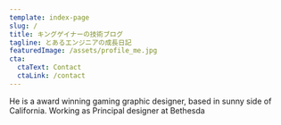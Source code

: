 ```yaml
---
template: index-page
slug: /
title: キングゲイナーの技術ブログ
tagline: とあるエンジニアの成長日記
featuredImage: /assets/profile_me.jpg
cta:
  ctaText: Contact
  ctaLink: /contact
---
```

He is a award winning gaming graphic designer, based in sunny side of California. Working as Principal designer at Bethesda